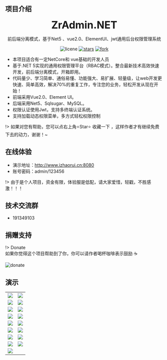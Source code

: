 ## 项目介绍 <!-- {docsify-ignore-all} -->
**<center><font size="6">ZrAdmin.NET</font></center>**
<center>前后端分离模式，基于Net5 、vue2.0、ElementUI、jwt通用后台权限管理系统</center>

<center>

![licene](https://img.shields.io/github/license/mashape/apistatus.svg)
[![stars](https://gitee.com/izory/ZrAdminNetCore/badge/star.svg?theme=dark)](https://gitee.com/izory/ZrAdminNetCore)
[![fork](https://gitee.com//izory/ZrAdminNetCore/badge/fork.svg?theme=dark)](https://gitee.com/izory/ZrAdminNetCore/members)
</center>

* 本项目适合有一定NetCore和 vue基础的开发人员
* 基于.NET 5实现的通用权限管理平台（RBAC模式）。整合最新技术高效快速开发，前后端分离模式，开箱即用。
* 代码量少、学习简单、通俗易懂、功能强大、易扩展、轻量级，让web开发更快速、简单高效，解决70%的重复工作，专注您的业务，轻松开发从现在开始！
* 前端采用Vue2.0、Element UI。
* 后端采用Net5、Sqlsugar、MySQL。
* 权限认证使用Jwt，支持多终端认证系统。
* 支持加载动态权限菜单，多方式轻松权限控制

!> 如果对您有帮助，您可以点右上角⭐Star⭐ 收藏一下 ，这样作者才有继续免费下去的动力，谢谢！~

## 在线体验

- 演示地址：http://www.izhaorui.cn:8080
- 账号密码：admin/123456

!> 由于是个人项目，资金有限，体验服是低配，请大家爱惜，轻戳，不胜感激！！！

## 技术交流群
- 191349103

## 捐赠支持
!> Donate <br/>
 如果你觉得这个项目帮助到了你，你可以请作者喝杯咖啡表示鼓励 ☕️

![donate](http://ss.izhaorui.cn/pay.jpg ':size=80%')


## 演示
<table>
    <tr>
        <td><img src="http://ss.izhaorui.cn/zradmin/1.png"/></td>
        <td><img src="http://ss.izhaorui.cn/zradmin/2.png"/></td>
    </tr>
    <tr>
        <td><img src="http://ss.izhaorui.cn/zradmin/3.png"/></td>
        <td><img src="http://ss.izhaorui.cn/zradmin/4.png"/></td>
    </tr>
    <tr>
        <td><img src="http://ss.izhaorui.cn/zradmin/5.png"/></td>
        <td><img src="http://ss.izhaorui.cn/zradmin/6.png"/></td>
    </tr>
	<tr>
        <td><img src="http://ss.izhaorui.cn/zradmin/7.png"/></td>
        <td><img src="http://ss.izhaorui.cn/zradmin/8.png"/></td>
    </tr>	
	<tr>
        <td><img src="http://ss.izhaorui.cn/zradmin/9.png"/></td>
        <td><img src="http://ss.izhaorui.cn/zradmin/10.png"/></td>
    </tr>
	<tr>
        <td><img src="http://ss.izhaorui.cn/zradmin/11.png"/></td>
        <td><img src="http://ss.izhaorui.cn/zradmin/12.png"/></td>
    </tr>
	<tr>
        <td><img src="http://ss.izhaorui.cn/zradmin/13.png"/></td>
        <td><img src="http://ss.izhaorui.cn/zradmin/14.png"/></td>
    </tr>
	<tr>
        <td><img src="http://ss.izhaorui.cn/zradmin/15.png"/></td>
        <td><img src="http://ss.izhaorui.cn/zradmin/16.png"/></td>
    </tr>
	<tr>
        <td><img src="http://ss.izhaorui.cn/zradmin/17.png"/></td>
    </tr>
</table>